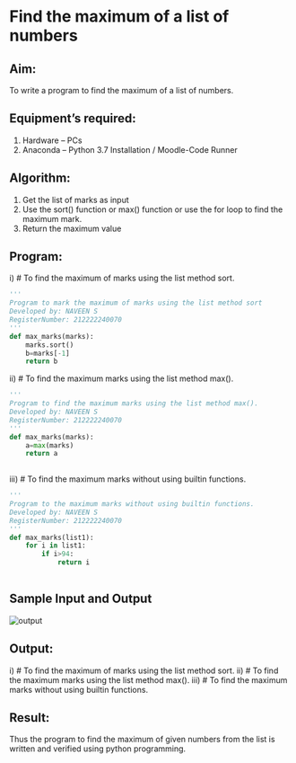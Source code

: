 # Find the maximum of a list of numbers
## Aim:
To write a program to find the maximum of a list of numbers.
## Equipment’s required:
1.	Hardware – PCs
2.	Anaconda – Python 3.7 Installation / Moodle-Code Runner
## Algorithm:
1.	Get the list of marks as input
2.	Use the sort() function or max() function or use the for loop to find the maximum mark.
3.	Return the maximum value
## Program:
i)	# To find the maximum of marks using the list method sort.
```Python
''' 
Program to mark the maximum of marks using the list method sort
Developed by: NAVEEN S
RegisterNumber: 212222240070
'''
def max_marks(marks):
    marks.sort()
    b=marks[-1]
    return b


```

ii)	# To find the maximum marks using the list method max().
```Python
''' 
Program to find the maximum marks using the list method max().
Developed by: NAVEEN S
RegisterNumber: 212222240070
'''
def max_marks(marks):
    a=max(marks)
    return a
    


```

iii) # To find the maximum marks without using builtin functions.
```Python
''' 
Program to the maximum marks without using builtin functions.
Developed by: NAVEEN S
RegisterNumber: 212222240070
'''
def max_marks(list1):
    for i in list1:
        if i>94:
            return i
           


```
## Sample Input and Output
![output](./img/max_marks1.jpg) 

## Output:
i) # To find the maximum of marks using the list method sort.
ii) # To find the maximum marks using the list method max().
iii) # To find the maximum marks without using builtin functions.








## Result:
Thus the program to find the maximum of given numbers from the list is written and verified using python programming.
